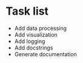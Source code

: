 # Task list

* Add data processing
* Add visualization
* Add logging
* Add docstrings
* Generate documentation
